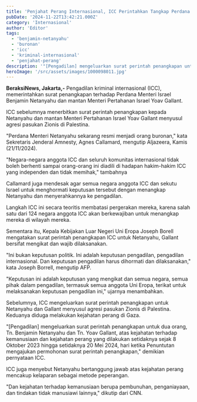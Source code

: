 ```yaml
---
title: 'Penjahat Perang Internasional, ICC Perintahkan Tangkap Perdana Menteri Israel'
pubDate: '2024-11-22T13:42:21.000Z'
category: 'Internasional'
author: 'Editor'
tags:
  - 'benjamin-netanyahu'
  - 'buronan'
  - 'icc'
  - 'kriminal-internasional'
  - 'penjahat-perang'
description: '"[Pengadilan] mengeluarkan surat perintah penangkapan untuk dua orang, Tn. Benjamin Netanyahu dan Tn. Yoav Gallant, atas kejahatan terhadap kemanusiaan dan kejahatan perang yang dilakukan setidaknya sejak 8 Oktober 2023 hingga setidaknya 20 Mei 2024, hari ketika Penuntutan mengajukan permohonan surat perintah penangkapan," demikian pernyataan ICC.'
heroImage: '/src/assets/images/1000098011.jpg'
---
```


**BeraksiNews, Jakarta,-** Pengadilan kriminal internasional (ICC), memerintahkan surat penangkapan terhadap Perdana Menteri Israel Benjamin Netanyahu dan mantan Menteri Pertahanan Israel Yoav Gallant.

ICC sebelumnya menerbitkan surat perintah penangkapan kepada Netanyahu dan mantan Menteri Pertahanan Israel Yoav Gallant menyusul agresi pasukan Zionis di Palestina.

"Perdana Menteri Netanyahu sekarang resmi menjadi orang buronan," kata Sekretaris Jenderal Amnesty, Agnes Callamard, mengutip Aljazeera, Kamis (21/11/2024).

"Negara-negara anggota ICC dan seluruh komunitas internasional tidak boleh berhenti sampai orang-orang ini diadili di hadapan hakim-hakim ICC yang independen dan tidak memihak," tambahnya

Callamard juga mendesak agar semua negara anggota ICC dan sekutu Israel untuk menghormati keputusan tersebut dengan menangkap Netanyahu dan menyerahkannya ke pengadilan.

Langkah ICC ini secara teoritis membatasi pergerakan mereka, karena salah satu dari 124 negara anggota ICC akan berkewajiban untuk menangkap mereka di wilayah mereka.

Sementara itu, Kepala Kebijakan Luar Negeri Uni Eropa Joseph Borell mengatakan surat perintah penangkapan ICC untuk Netanyahu, Gallant bersifat mengikat dan wajib dilaksanakan.

"Ini bukan keputusan politik. Ini adalah keputusan pengadilan, pengadilan internasional. Dan keputusan pengadilan harus dihormati dan dilaksanakan," kata Joseph Borrell, mengutip AFP.

"Keputusan ini adalah keputusan yang mengikat dan semua negara, semua pihak dalam pengadilan, termasuk semua anggota Uni Eropa, terikat untuk melaksanakan keputusan pengadilan ini," ujarnya menambahkan.

Sebelumnya, ICC mengeluarkan surat perintah penangkapan untuk Netanyahu dan Gallant menyusul agresi pasukan Zionis di Palestina. Keduanya diduga melakukan kejahatan perang di Gaza.

"\[Pengadilan\] mengeluarkan surat perintah penangkapan untuk dua orang, Tn. Benjamin Netanyahu dan Tn. Yoav Gallant, atas kejahatan terhadap kemanusiaan dan kejahatan perang yang dilakukan setidaknya sejak 8 Oktober 2023 hingga setidaknya 20 Mei 2024, hari ketika Penuntutan mengajukan permohonan surat perintah penangkapan," demikian pernyataan ICC.

ICC juga menyebut Netanyahu bertanggung jawab atas kejahatan perang mencakup kelaparan sebagai metode peperangan.

"Dan kejahatan terhadap kemanusiaan berupa pembunuhan, penganiayaan, dan tindakan tidak manusiawi lainnya," dikutip dari CNN.
